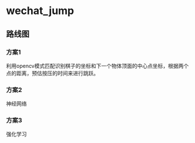 # wechat_jump

## 路线图
### 方案1
利用opencv模式匹配识别棋子的坐标和下一个物体顶面的中心点坐标，根据两个点的距离，预估按压的时间来进行跳跃。

### 方案2
神经网络

### 方案3
强化学习
